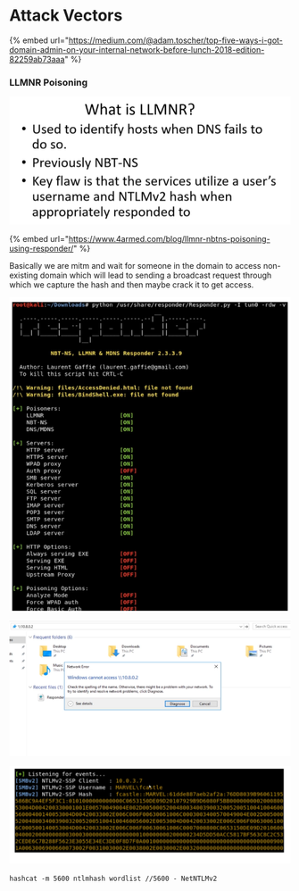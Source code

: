# Attack Vectors

{% embed url="https://medium.com/@adam.toscher/top-five-ways-i-got-domain-admin-on-your-internal-network-before-lunch-2018-edition-82259ab73aaa" %}

### LLMNR Poisoning

![](../.gitbook/assets/image%20%2815%29.png)

{% embed url="https://www.4armed.com/blog/llmnr-nbtns-poisoning-using-responder/" %}

Basically we are mitm and wait for someone in the domain to access non-existing domain which will lead to sending a broadcast request through which we capture the hash and then maybe crack it to get access.

![](../.gitbook/assets/image%20%2816%29.png)

![](../.gitbook/assets/image%20%2817%29.png)

![](../.gitbook/assets/image%20%2818%29.png)

`hashcat -m 5600 ntlmhash wordlist //5600 - NetNTLMv2`



